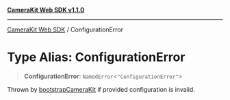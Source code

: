 [**CameraKit Web SDK v1.1.0**](../README.md)

***

[CameraKit Web SDK](../globals.md) / ConfigurationError

# Type Alias: ConfigurationError

> **ConfigurationError**: `NamedError`\<`"ConfigurationError"`\>

Thrown by [bootstrapCameraKit](../functions/bootstrapCameraKit.md) if provided configuration is invalid.
